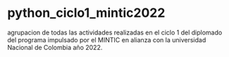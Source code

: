 # python_ciclo1_mintic2022
agrupacion de todas las actividades realizadas en el ciclo 1 del diplomado del programa impulsado por el MINTIC en alianza con la universidad Nacional de Colombia año 2022.
